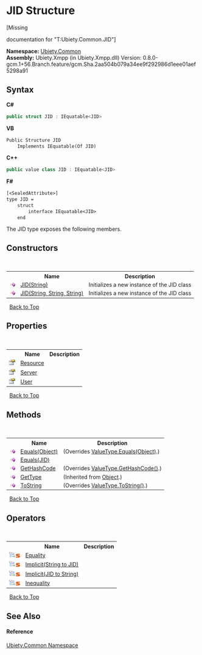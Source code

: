 # JID Structure
 

\[Missing <summary> documentation for "T:Ubiety.Common.JID"\]

**Namespace:**&nbsp;<a href="3a988b7f-7a78-d824-53e6-d57463519974">Ubiety.Common</a><br />**Assembly:**&nbsp;Ubiety.Xmpp (in Ubiety.Xmpp.dll) Version: 0.8.0-gcm.1+56.Branch.feature/gcm.Sha.2aa504b079a34ee9f292986d1eee01aef5298a91

## Syntax

**C#**<br />
``` C#
public struct JID : IEquatable<JID>
```

**VB**<br />
``` VB
Public Structure JID
	Implements IEquatable(Of JID)
```

**C++**<br />
``` C++
public value class JID : IEquatable<JID>
```

**F#**<br />
``` F#
[<SealedAttribute>]
type JID =  
    struct
        interface IEquatable<JID>
    end
```

The JID type exposes the following members.


## Constructors
&nbsp;<table><tr><th></th><th>Name</th><th>Description</th></tr><tr><td>![Public method](media/pubmethod.gif "Public method")</td><td><a href="a8261379-4317-0b34-7c45-f3760b9c8660">JID(String)</a></td><td>
Initializes a new instance of the JID class</td></tr><tr><td>![Public method](media/pubmethod.gif "Public method")</td><td><a href="4646f067-d7ad-8d1e-386f-aadb761ac999">JID(String, String, String)</a></td><td>
Initializes a new instance of the JID class</td></tr></table>&nbsp;
<a href="#jid-structure">Back to Top</a>

## Properties
&nbsp;<table><tr><th></th><th>Name</th><th>Description</th></tr><tr><td>![Public property](media/pubproperty.gif "Public property")</td><td><a href="33783470-79dc-7901-e1cd-97f25a910aee">Resource</a></td><td /></tr><tr><td>![Public property](media/pubproperty.gif "Public property")</td><td><a href="b9cf6535-a0dd-4fe5-8162-6e7bad297ab8">Server</a></td><td /></tr><tr><td>![Public property](media/pubproperty.gif "Public property")</td><td><a href="72796f1e-a043-e35b-fec4-a896301d3376">User</a></td><td /></tr></table>&nbsp;
<a href="#jid-structure">Back to Top</a>

## Methods
&nbsp;<table><tr><th></th><th>Name</th><th>Description</th></tr><tr><td>![Public method](media/pubmethod.gif "Public method")</td><td><a href="07acbcaf-a25f-4cda-bc10-440c0529130b">Equals(Object)</a></td><td> (Overrides <a href="http://msdn2.microsoft.com/en-us/library/2dts52z7" target="_blank">ValueType.Equals(Object)</a>.)</td></tr><tr><td>![Public method](media/pubmethod.gif "Public method")</td><td><a href="af2bf8d7-b015-8827-3e2b-0a97a740141f">Equals(JID)</a></td><td /></tr><tr><td>![Public method](media/pubmethod.gif "Public method")</td><td><a href="f8b42293-6c06-7be4-1a2c-f9b69bbccbf4">GetHashCode</a></td><td> (Overrides <a href="http://msdn2.microsoft.com/en-us/library/y3509fc2" target="_blank">ValueType.GetHashCode()</a>.)</td></tr><tr><td>![Public method](media/pubmethod.gif "Public method")</td><td><a href="http://msdn2.microsoft.com/en-us/library/dfwy45w9" target="_blank">GetType</a></td><td> (Inherited from <a href="http://msdn2.microsoft.com/en-us/library/e5kfa45b" target="_blank">Object</a>.)</td></tr><tr><td>![Public method](media/pubmethod.gif "Public method")</td><td><a href="a3c375aa-23ae-7064-63ad-c13ececa1e14">ToString</a></td><td> (Overrides <a href="http://msdn2.microsoft.com/en-us/library/wb77sz3h" target="_blank">ValueType.ToString()</a>.)</td></tr></table>&nbsp;
<a href="#jid-structure">Back to Top</a>

## Operators
&nbsp;<table><tr><th></th><th>Name</th><th>Description</th></tr><tr><td>![Public operator](media/puboperator.gif "Public operator")![Static member](media/static.gif "Static member")</td><td><a href="c7635c13-ee94-b884-6d0a-7145e73dc8ec">Equality</a></td><td /></tr><tr><td>![Public operator](media/puboperator.gif "Public operator")![Static member](media/static.gif "Static member")</td><td><a href="168c1286-1212-3c70-ef6c-cc0e5d759897">Implicit(String to JID)</a></td><td /></tr><tr><td>![Public operator](media/puboperator.gif "Public operator")![Static member](media/static.gif "Static member")</td><td><a href="90039421-1f16-72cd-47ea-2e93eebf33a9">Implicit(JID to String)</a></td><td /></tr><tr><td>![Public operator](media/puboperator.gif "Public operator")![Static member](media/static.gif "Static member")</td><td><a href="680892c7-fa27-702e-3eb4-4abd16c0d929">Inequality</a></td><td /></tr></table>&nbsp;
<a href="#jid-structure">Back to Top</a>

## See Also


#### Reference
<a href="3a988b7f-7a78-d824-53e6-d57463519974">Ubiety.Common Namespace</a><br />